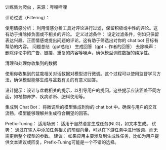 # 
  训练集为爬虫 ，来源：哔哩哔哩

  评论过滤（Filtering）：
  
  使用情感分析： 利用情感分析工具对评论进行过滤，保留积极或中性的评论。这有助于排除掉负面或不相关的评论。
  定义过滤条件： 设定过滤条件，例如只保留表达兴趣、正面情感或提出问题的评论。这有助于筛选出对你的 chat bot 目标有帮助的内容。
  问题总结（gpt总结）  生成回答（gpt + 作者的回答）
  去除噪声： 删除评论中的广告、链接、重复的内容等噪声，确保模型训练数据的纯净性。

  清理和处理你收集到的数据
  
  使用你收集到的盆栽相关对话数据对模型进行微调。这个过程可以使用监督学习方法，确保模型能够生成与盆栽有关的有意义回答。
  
  设计提示：设计与盆栽相关的提示，以引导用户的提问。这些提示应该涵盖不同方面，如植物养护、疾病诊断、肥料使用等。
  
  集成到 Chat Bot：
  将微调后的模型集成到你的 chat bot 中。确保与用户的交互流畅，模型能够理解并生成符合期望的回答。


  Prefix-Tuning：
      适用场景： 适用于自然语言生成任务(NLG)，如文本生成。
      优势： 通过在输入中添加任务相关的前缀向量，可以在下游任务中进行微调，而无需更新整个模型的参数。
      建议： 如果应用主要涉及到生成性任务，比如为用户提供文本建议或回复，Prefix-Tuning可能是一个不错的选择。
  

